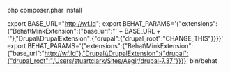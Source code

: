 php composer.phar install

export BASE_URL="http://wf.ld";
export BEHAT_PARAMS='{"extensions":{"Behat\\MinkExtension":{"base_url":"' + BASE_URL + '"},"Drupal\\DrupalExtension":{"drupal":{"drupal_root":"CHANGE_THIS"}}}}'
export BEHAT_PARAMS='{"extensions":{"Behat\\MinkExtension":{"base_url":"http://wf.ld"},"Drupal\\DrupalExtension":{"drupal":{"drupal_root":"/Users/stuartclark/Sites/Aegir/drupal-7.37"}}}}'
bin/behat
